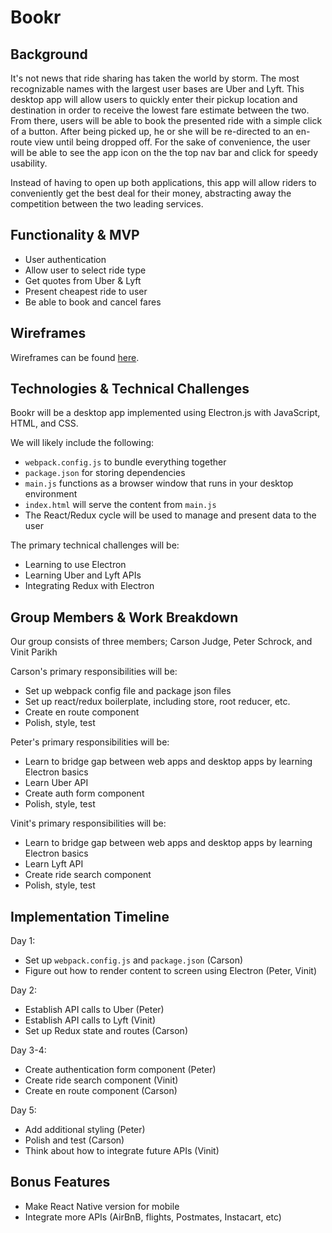 # Bookr

## Background

It's not news that ride sharing has taken the world by storm. The most recognizable names with the largest user bases are Uber and Lyft. This desktop app will allow users to quickly enter their pickup location and destination in order to receive the lowest fare estimate between the two. From there, users will be able to book the presented ride with a simple click of a button. After being picked up, he or she will be re-directed to an en-route view until being dropped off. For the sake of convenience, the user will be able to see the app icon on the the top nav bar and click for speedy usability.

Instead of having to open up both applications, this app will allow riders to conveniently get the best deal for their money, abstracting away the competition between the two leading services.

## Functionality & MVP

- User authentication
- Allow user to select ride type
- Get quotes from Uber & Lyft
- Present cheapest ride to user
- Be able to book and cancel fares

## Wireframes

Wireframes can be found [here](./wireframes).

## Technologies & Technical Challenges

Bookr will be a desktop app implemented using Electron.js with JavaScript, HTML, and CSS.

We will likely include the following:
- `webpack.config.js` to bundle everything together
- `package.json` for storing dependencies
- `main.js` functions as a browser window that runs in your desktop environment
- `index.html` will serve the content from `main.js`
- The React/Redux cycle will be used to manage and present data to the user

The primary technical challenges will be:
- Learning to use Electron
- Learning Uber and Lyft APIs
- Integrating Redux with Electron

## Group Members & Work Breakdown

Our group consists of three members; Carson Judge, Peter Schrock, and Vinit Parikh

Carson's primary responsibilities will be:
- Set up webpack config file and package json files
- Set up react/redux boilerplate, including store, root reducer, etc.
- Create en route component
- Polish, style, test

Peter's primary responsibilities will be:
- Learn to bridge gap between web apps and desktop apps by learning Electron basics
- Learn Uber API
- Create auth form component
- Polish, style, test

Vinit's primary responsibilities will be:
- Learn to bridge gap between web apps and desktop apps by learning Electron basics
- Learn Lyft API
- Create ride search component
- Polish, style, test

## Implementation Timeline

Day 1:
- Set up `webpack.config.js` and `package.json` (Carson)
- Figure out how to render content to screen using Electron (Peter, Vinit)

Day 2:
- Establish API calls to Uber (Peter)
- Establish API calls to Lyft (Vinit)
- Set up Redux state and routes (Carson)

Day 3-4:
- Create authentication form component (Peter)
- Create ride search component (Vinit)
- Create en route component (Carson)

Day 5:
- Add additional styling (Peter)
- Polish and test (Carson)
- Think about how to integrate future APIs (Vinit)

## Bonus Features

- Make React Native version for mobile
- Integrate more APIs (AirBnB, flights, Postmates, Instacart, etc)
